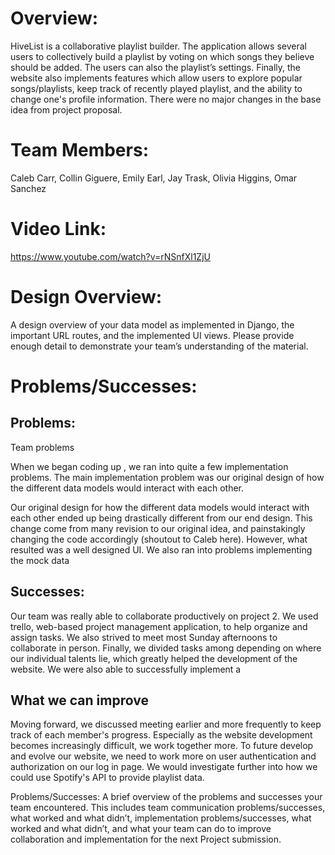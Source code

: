 ﻿# ﻿﻿Overview: HiveList is a collaborative playlist builder. The application allows several users to collectively build a playlist by voting on which songs they believe should be added. The users can also the playlist’s settings. Finally, the website also implements features which allow users to explore popular songs/playlists, keep track of recently played playlist, and the ability to change one's profile information. There were no major changes in the base idea from project proposal.# Team Members: Caleb Carr, Collin Giguere, Emily Earl, Jay Trask, Olivia Higgins, Omar Sanchez# Video Link:https://www.youtube.com/watch?v=rNSnfXl1ZjU# Design Overview: A design overview of your data model as implemented in Django, the important URL routes, and the implemented UI views. Please provide enough detail to demonstrate your team’s understanding of the material.# Problems/Successes:## Problems:Team problemsWhen we began coding up , we ran into quite a few implementation problems. The main implementation problem was our original design of how the different data models would interact with each other. Our original design for how the different data models would interact with each other ended up being drastically different from our end design. This change come from many revision to our original idea, and painstakingly changing the code accordingly (shoutout to Caleb here). However, what resulted was a well designed UI. We also ran into problems implementing the mock data## Successes:Our team was really able to collaborate productively on project 2. We used trello, web-based project management application, to help organize and assign tasks. We also strived to meet most Sunday afternoons to collaborate in person. Finally, we divided tasks among depending on where our individual talents lie, which greatly helped the development of the website. We were also able to successfully implement a ## What we can improveMoving forward, we discussed meeting earlier and more frequently to keep track of each member's progress. Especially as the website development becomes increasingly difficult, we work together more. To future develop and evolve our website, we need to work more on user authentication and authorization on our log in page. We would investigate further into how we could use Spotify's API to provide playlist data.Problems/Successes: A brief overview of the problems and successes your team encountered. This includes team communication problems/successes, what worked and what didn’t, implementation problems/successes, what worked and what didn’t, and what your team can do to improve collaboration and implementation for the next Project submission.